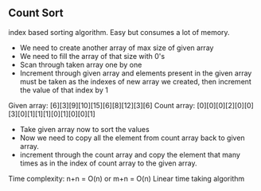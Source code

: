 ## Count Sort
index based sorting algorithm.
Easy but consumes a lot of memory.

* We need to create another array of max size of given array
* We need to fill the array of that size with 0's
* Scan through taken array one by one
* Increment through given array and elements present in the given array must be taken as the indexes of new array we created, then increment the value of that index by 1

Given array: [6][3][9][10][15][6][8][12][3][6]
Count array: [0][0][0][2][0][0][3][0][1][1][1][0][1][0][0][1]

* Take given array now to sort the values 
* Now we need to copy all the element from count array back to given array.
* increment through the count array and copy the element that many times as in the index of count array to the given array.

Time complexity: n+n = O(n)
or               m+n = O(n) Linear time taking algorithm
